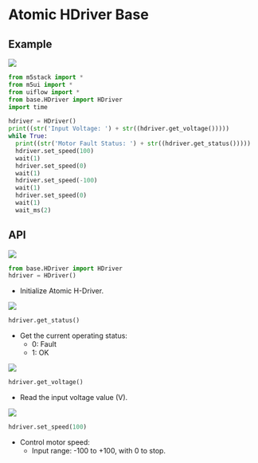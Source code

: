 # Atomic HDriver Base

## Example

<img class="blockly_svg" src="https://m5stack.oss-cn-shenzhen.aliyuncs.com/resource/docs/static/assets/img/uiflow/blockly/atomic_base/h_driver/uiflow_block_hdriver_example.svg">

```python
from m5stack import *
from m5ui import *
from uiflow import *
from base.HDriver import HDriver
import time

hdriver = HDriver()
print((str('Input Voltage: ') + str((hdriver.get_voltage()))))
while True:
  print((str('Motor Fault Status: ') + str((hdriver.get_status()))))
  hdriver.set_speed(100)
  wait(1)
  hdriver.set_speed(0)
  wait(1)
  hdriver.set_speed(-100)
  wait(1)
  hdriver.set_speed(0)
  wait(1)
  wait_ms(2)
```

## API

<img class="blockly_svg" src="https://m5stack.oss-cn-shenzhen.aliyuncs.com/resource/docs/static/assets/img/uiflow/blockly/atomic_base/h_driver/uiflow_block_hdriver_init.svg">

```python
from base.HDriver import HDriver
hdriver = HDriver()
```

- Initialize Atomic H-Driver.

<img class="blockly_svg" src="https://m5stack.oss-cn-shenzhen.aliyuncs.com/resource/docs/static/assets/img/uiflow/blockly/atomic_base/h_driver/uiflow_block_hdriver_get_status.svg">

```python
hdriver.get_status()
```

- Get the current operating status:
  - 0: Fault
  - 1: OK

<img class="blockly_svg" src="https://m5stack.oss-cn-shenzhen.aliyuncs.com/resource/docs/static/assets/img/uiflow/blockly/atomic_base/h_driver/uiflow_block_hdriver_get_voltage.svg">

```python
hdriver.get_voltage()
```

- Read the input voltage value (V).

<img class="blockly_svg" src="https://m5stack.oss-cn-shenzhen.aliyuncs.com/resource/docs/static/assets/img/uiflow/blockly/atomic_base/h_driver/uiflow_block_hdriver_set_speed.svg">

```python
hdriver.set_speed(100)
```

- Control motor speed:
  - Input range: -100 to +100, with 0 to stop.

